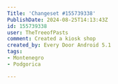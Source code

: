 ```yaml
---
Title: 'Changeset #155739338'
PublishDate: 2024-08-25T14:13:43Z
id: 155739338
user: TheTreeofPasts
comment: Created a kiosk shop
created_by: Every Door Android 5.1
tags:
- Montenegro
- Podgorica

---
```

